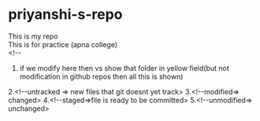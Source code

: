 # priyanshi-s-repo
This is my repo
<br>
This is for practice
(apna college)   
    <!--
 1.  if we modify here then vs show that folder in yellow field(but not modification in github repos then all this is shown) 
 
2.<!--untracked => new files that git doesnt yet track>
3.<!--modified=> changed>
4.<!--staged=>file is ready to be committed>
5.<!--unmodified=> unchanged>
<!--Git command use for vs code
1.    Clone- cloning a repos. on local machine
git clone <link>
 2.   status- displays the state of the code
   git status
3.   cd- change directory (jb bahr vale folder se ander vale foler me jana ho)
4.    ls for list file in folder
5.    ls -a for mac,ls -Force for window => to display hidden files 
6.    add - adds new or changed files in your working directory to the git staging area
           git add<-file name->
7.    commit - it is the record of change
           git commit -m"some message"
8.   Puch command - upload local repo content to remote repo
        git push origin main